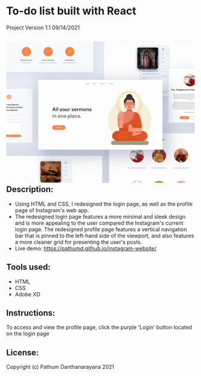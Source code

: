 # To-do list built with React
Project Version 1.1 09/14/2021

![alt text](https://github.com/pathumd/Sadaham-Sisila/blob/main/mainmockup.jpg?raw=true)
Description:
--------------
- Using HTML and CSS, I redesigned the login page, as well as the profile page of Instagram's web app.
- The redesigned login page features a more minimal and sleek design and is more appealing to the user compared the Instagram's current login page. The redesigned profile page features a vertical navigation bar that is pinned to the left-hand side of the viewport, and also features a more cleaner grid for presenting the user's posts.
- Live demo: https://pathumd.github.io/instagram-website/

Tools used:
--------------
- HTML
- CSS
- Adobe XD

Instructions:
---------
To access and view the profile page, click the purple 'Login' button located on the login page

License:
---------
Copyright (c) Pathum Danthanarayana 2021
